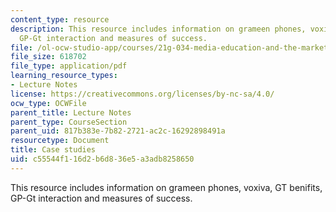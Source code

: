 ```yaml
---
content_type: resource
description: This resource includes information on grameen phones, voxiva, GT benifits,
  GP-Gt interaction and measures of success.
file: /ol-ocw-studio-app/courses/21g-034-media-education-and-the-marketplace-fall-2005/c55544f116d2b6d836e5a3adb8258650_MIT21G_034F05_itcspastpro.pdf
file_size: 618702
file_type: application/pdf
learning_resource_types:
- Lecture Notes
license: https://creativecommons.org/licenses/by-nc-sa/4.0/
ocw_type: OCWFile
parent_title: Lecture Notes
parent_type: CourseSection
parent_uid: 817b383e-7b82-2721-ac2c-16292898491a
resourcetype: Document
title: Case studies
uid: c55544f1-16d2-b6d8-36e5-a3adb8258650
---
```

This resource includes information on grameen phones, voxiva, GT benifits, GP-Gt interaction and measures of success.